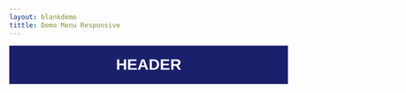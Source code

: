 ```yaml
---
layout: blankdemo
tittle: Demo Menu Responsive
---
```


<style>
body {mrgin:0;padding:0}	
.container {border: 0;
    font-family: Arial, sans-serif;
    font-size: 14px;
    font-weight: 400;
    margin: 0;
    outline: 0;
    padding: 0;
	background:#eee;
	}
#header {
	background:#1b206d;
	height:70px;
	color:white;
	text-align:center;
	top:0;
	}
#header h1 {
	font-size:200%;
	font-weight:700;
	text:transform:uppercase;
	line-height:70px;
	margin:0 auto;
	}	
#menu{
	background:#888;
	height:45px;
	margin:0 auto;
	}
#menu ul,#menu li{
	margin:0 auto;
	padding:0 0;
	list-style:none
	}
#menu ul{
	height:45px;
	width:auto;
	}
#menu li{
	float:left;
	display:inline;
	position:relative;
	font-size:14px;
	color:#fff;
	font-weight:500;
	}
#menu a{
	display:block;
	line-height:45px;
	padding:0 14px;
	text-decoration:none;
	color:#fff;
	}
#menu li a:hover {
	color:#fff;
	background-color:#555;
	transition: all 0.3s ease-in;
	}
	
/* Dropdown Menu */
#menu a.sub:after{  /* Kode Panah */
	content:'';
	display:inline-block;
	background-color:#fff;
	color:#fff;
	width:12px;
	height:12px;
	margin-left:10px;
	vertical-align:-1px;
	transition:all .3s ease;
	background:url("data:image/svg+xml,%3Csvg viewBox='0 0 24 24' xmlns='http://www.w3.org/2000/svg'%3E%3Cpath d='M7,10L12,15L17,10H7Z`' fill='%23fff'/%3E%3C/svg%3E") center / 22px no-repeat;
}
#menu a.sub:hover:after{ 
	transform:rotate(180deg); /* Panah diputar saat disentuh mouse */
}
#menu ul.menus{ 
	height:auto;
	overflow:hidden;
	width:180px;
	background:#666;
	position:absolute;
	z-index:99;
	display:none; /* Dropdown tersembunyi */
	left:0;
	}
#menu ul.menus li{
	display:block;
	width:100%;
	}
#menu ul.menus a{
	color:#fff;
	line-height:45px;
	}
#menu ul.menus a:hover{
	background:#5d99a2;
	color:#fff;
	}
#menu li:hover ul.menus{
	display:block
}

/* Toggle Icon Burger) */
.ToggleIcon {
  transition: all 0.3s;
  box-sizing: border-box;
  cursor: pointer;
  position: absolute;
  z-index: 99;
  height: 100%;
  width: 100%;
  top: 27px; /* jarak icon burger dari atas */
  right: 27px;  /* jarak icon burger dari kanan */
  height: 22px; /* sesuaikan ukuran */
  width: 22px;	
}
.spinner {
  transition: all 0.3s;
  box-sizing: border-box;
  position: absolute;
  height: 3px;
  width: 100%;
  background-color: #fff;
  display:block;
}
.horizontal {
  transition: all 0.3s;
  box-sizing: border-box;
  position: relative;
  float: left;
  margin-top: 3px;
}
.diagonal.part-1 {
  position: relative;
  transition: all 0.3s;
  box-sizing: border-box;
  float: left;
}
.diagonal.part-2 {
  transition: all 0.3s;
  box-sizing: border-box;
  position: relative;
  float: left;
  margin-top: 3px;
}

/* 	Efek icon burger berganti menjadi silang */
input[type=checkbox]:checked ~ .ToggleIcon > .horizontal {
  transition: all 0.3s;
  box-sizing: border-box;
  opacity: 0;
}
input[type=checkbox]:checked ~ .ToggleIcon > .diagonal.part-1 {
  transition: all 0.3s;
  box-sizing: border-box;
  transform: rotate(135deg);
  margin-top: 8px;
}
input[type=checkbox]:checked ~ .ToggleIcon > .diagonal.part-2 {
  transition: all 0.3s;
  box-sizing: border-box;
  transform: rotate(-135deg);
  margin-top: -9px;
}

input.openMenu {
  position: fixed;
  top: -100px;
  opacity: 0
}

/*	Sembunyikan Icon Burger */
label.ToggleIcon {
  display: none;
}

/*	Pada ukuran layar 960px mulai pengaturan Responsive */
@media screen and (max-width:960px){
#menu {
  display:none; /* menu horizantal disembunyikan */
}	
label.ToggleIcon {
  display:block; /* burger icon dimunculkan */
}

/* Merubah menu menjadi vertikal ketika Burger icon diklik*/
input[type="checkbox"]:checked ~ #menu {
  display: block;
  width: 100%;
  background: #777;
  position: fixed;
  top: 70px;
  left: 0;
  height: 100vh;
  overflow-y: visible;
  padding: 10px 0 0 0;
  scrollbar-width: none;
  scrollbar-width: none;
  -webkit-animation-name: slideInLeft;
  animation-name: slideInLeft;
  -webkit-animation-duration: 1s;
  animation-duration: 1s;
  -webkit-animation-fill-mode: both;
  animation-fill-mode: both;
  z-index: 9999;
}
input[type="checkbox"]:checked ~ #menu li {
  position: relative;
  margin:0;
  display: block;
  text-align: left;
  float:none;
}
input[type="checkbox"]:checked ~ #menu ul.menus{
  height:auto;
  overflow:hidden;
  width:100%;
  background:#666;
  position:relative;
}
input[type=checkbox] {
  transition: all 0.3s;
  box-sizing: border-box;
  display: none;
}

/* Memberikan efek slide muncul dari kiri */
@-webkit-keyframes slideInLeft {
 0%{
  -webkit-transform: translateX(-100%);
  transform: translateX(-100%);
  visibility: visible;
  }
  100% {
  -webkit-transform: translateX(0);
  transform: translateX(0);
  }
  }
  @keyframes slideInLeft {
0% {
  -webkit-transform: translateX(-100%);
  transform: translateX(-100%);
  visibility: visible;
  }
100% {
  -webkit-transform: translateX(0);
  transform: translateX(0);
   }
   }
}	
</style>
<div class="container">
<input type="checkbox" class="openMenu" id="openMenu"/>
  <label for="openMenu" class="ToggleIcon">
    <div class="spinner diagonal part-1"></div>
    <div class="spinner horizontal"></div>
    <div class="spinner diagonal part-2"></div>
</label>
<div id="header">
	<h1>HEADER</h1>
</div>  
<div id="menu">
  <ul>
	<li><a href="#">HOME</a></li>
	<li><a href="#">About</a></li>
	<li><a href="#">Tanpa Dropdown</a>
	<li><a class="sub" href="#">Dropdown</a>
	  <ul class="menus">
		<li><a href="#">Menu1</a></li>
		<li><a href="#">Menu2</a></li>
		<li><a href='#'>Menu3</a></li>
	  </ul>
	</li>	
</div>

